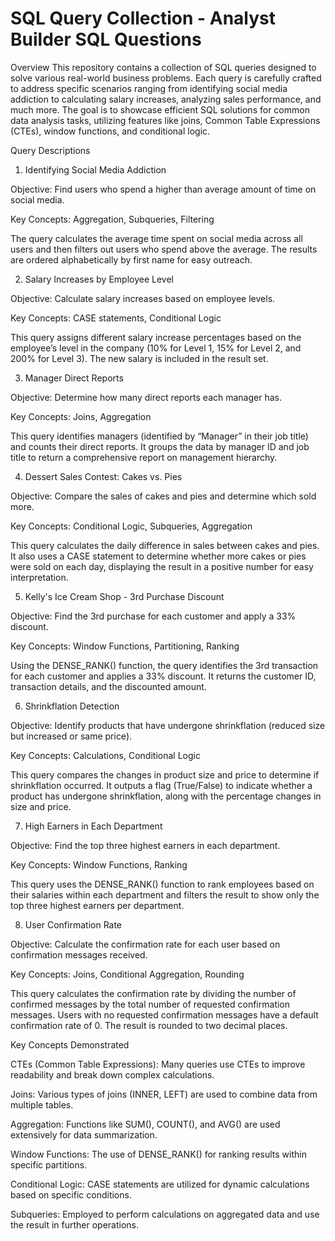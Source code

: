 # SQL Query Collection - Analyst Builder SQL Questions



Overview
This repository contains a collection of SQL queries designed to solve various real-world business problems. Each query is carefully crafted to address specific scenarios ranging from identifying social media addiction to calculating salary increases, analyzing sales performance, and much more. The goal is to showcase efficient SQL solutions for common data analysis tasks, utilizing features like joins, Common Table Expressions (CTEs), window functions, and conditional logic.

Query Descriptions

1. Identifying Social Media Addiction

Objective: Find users who spend a higher than average amount of time on social media.

Key Concepts: Aggregation, Subqueries, Filtering

The query calculates the average time spent on social media across all users and then filters out users who spend above the average. The results are ordered alphabetically by first name for easy outreach.

2. Salary Increases by Employee Level

Objective: Calculate salary increases based on employee levels.

Key Concepts: CASE statements, Conditional Logic

This query assigns different salary increase percentages based on the employee’s level in the company (10% for Level 1, 15% for Level 2, and 200% for Level 3). The new salary is included in the result set.

3. Manager Direct Reports
   
Objective: Determine how many direct reports each manager has.

Key Concepts: Joins, Aggregation

This query identifies managers (identified by “Manager” in their job title) and counts their direct reports. It groups the data by manager ID and job title to return a comprehensive report on management hierarchy.

4. Dessert Sales Contest: Cakes vs. Pies
   
Objective: Compare the sales of cakes and pies and determine which sold more.

Key Concepts: Conditional Logic, Subqueries, Aggregation

This query calculates the daily difference in sales between cakes and pies. It also uses a CASE statement to determine whether more cakes or pies were sold on each day, displaying the result in a positive number for easy interpretation.

5. Kelly's Ice Cream Shop - 3rd Purchase Discount
   
Objective: Find the 3rd purchase for each customer and apply a 33% discount.

Key Concepts: Window Functions, Partitioning, Ranking

Using the DENSE_RANK() function, the query identifies the 3rd transaction for each customer and applies a 33% discount. It returns the customer ID, transaction details, and the discounted amount.

6. Shrinkflation Detection
   
Objective: Identify products that have undergone shrinkflation (reduced size but increased or same price).

Key Concepts: Calculations, Conditional Logic

This query compares the changes in product size and price to determine if shrinkflation occurred. It outputs a flag (True/False) to indicate whether a product has undergone shrinkflation, along with the percentage changes in size and price.

7. High Earners in Each Department
   
Objective: Find the top three highest earners in each department.

Key Concepts: Window Functions, Ranking

This query uses the DENSE_RANK() function to rank employees based on their salaries within each department and filters the result to show only the top three highest earners per department.

8. User Confirmation Rate
   
Objective: Calculate the confirmation rate for each user based on confirmation messages received.

Key Concepts: Joins, Conditional Aggregation, Rounding

This query calculates the confirmation rate by dividing the number of confirmed messages by the total number of requested confirmation messages. Users with no requested confirmation messages have a default confirmation rate of 0. The result is rounded to two decimal places.

Key Concepts Demonstrated

CTEs (Common Table Expressions): Many queries use CTEs to improve readability and break down complex calculations.

Joins: Various types of joins (INNER, LEFT) are used to combine data from multiple tables.

Aggregation: Functions like SUM(), COUNT(), and AVG() are used extensively for data summarization.

Window Functions: The use of DENSE_RANK() for ranking results within specific partitions.

Conditional Logic: CASE statements are utilized for dynamic calculations based on specific conditions.

Subqueries: Employed to perform calculations on aggregated data and use the result in further operations.
